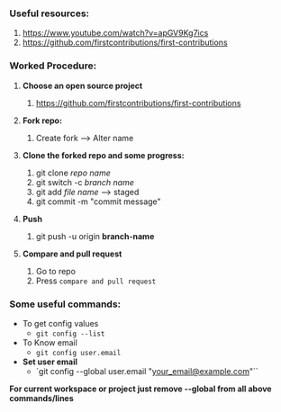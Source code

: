 ### Useful resources:

1. https://www.youtube.com/watch?v=apGV9Kg7ics
2. https://github.com/firstcontributions/first-contributions


### Worked Procedure:

1. **Choose an open source project**
	1. https://github.com/firstcontributions/first-contributions

2. **Fork repo:**
	1. Create fork  --> Alter name

3.  **Clone the forked repo and some progress:**
	1. git clone *repo name*
	2. git switch -c *branch name*
	3. git add *file name* --> staged
	4. git commit -m "commit message"

4. **Push**
	1. git push -u origin **branch-name**

5. **Compare and pull request**
	1. Go to repo
	2. Press `compare and pull request`



### Some useful commands: [](https://stackoverflow.com/questions/46941346/how-to-know-the-git-username-and-email-saved-during-configuration)

* To get config values
	* `git config --list`
* To Know email
	* `git config user.email`
* **Set user email**
	* `git config --global user.email "your_email@example.com"``

**For current workspace or project just remove --global from all above commands/lines**
